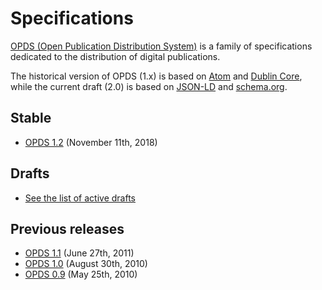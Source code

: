 # Specifications

[OPDS (Open Publication Distribution System)](https://opds.io) is a family of specifications dedicated to the distribution of digital publications.

The historical version of OPDS (1.x) is based on [Atom](https://tools.ietf.org/html/rfc4287) and [Dublin Core](http://dublincore.org/specifications/), while the current draft (2.0) is based on [JSON-LD](https://www.w3.org/TR/json-ld/) and [schema.org](https://schema.org).

## Stable

- [OPDS 1.2](opds-1.2) (November 11th, 2018)

## Drafts

- [See the list of active drafts](https://drafts.opds.io)

## Previous releases

- [OPDS 1.1](opds-1.1.html) (June 27th, 2011)
- [OPDS 1.0](opds-1.0.html) (August 30th, 2010)
- [OPDS 0.9](opds-0.9.html) (May 25th, 2010)
